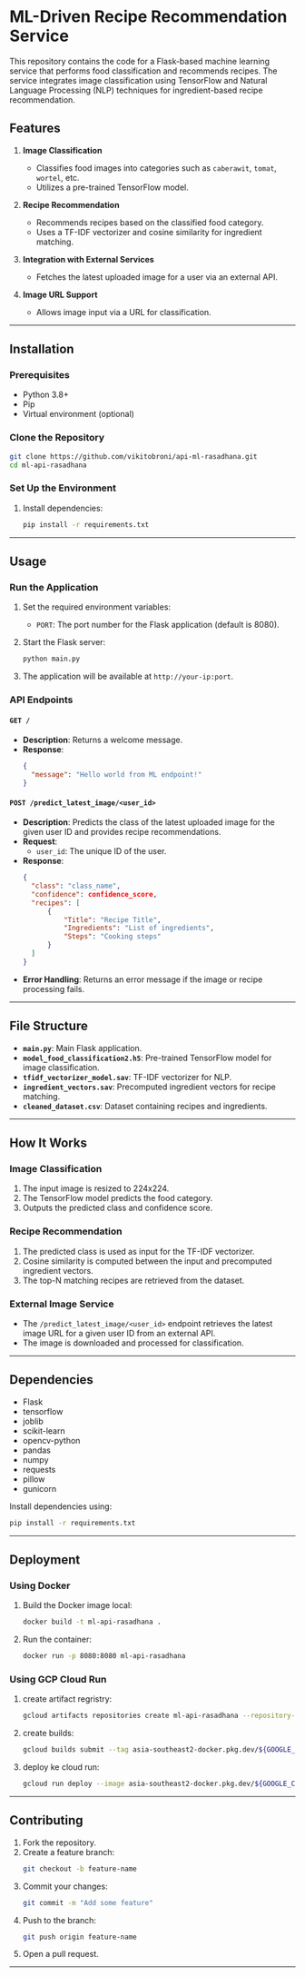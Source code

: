 # ML-Driven Recipe Recommendation Service

This repository contains the code for a Flask-based machine learning service that performs food classification and recommends recipes. The service integrates image classification using TensorFlow and Natural Language Processing (NLP) techniques for ingredient-based recipe recommendation.

## Features

1. **Image Classification**

   - Classifies food images into categories such as `caberawit`, `tomat`, `wortel`, etc.
   - Utilizes a pre-trained TensorFlow model.

2. **Recipe Recommendation**

   - Recommends recipes based on the classified food category.
   - Uses a TF-IDF vectorizer and cosine similarity for ingredient matching.

3. **Integration with External Services**

   - Fetches the latest uploaded image for a user via an external API.

4. **Image URL Support**
   - Allows image input via a URL for classification.

---

## Installation

### Prerequisites

- Python 3.8+
- Pip
- Virtual environment (optional)

### Clone the Repository

```bash
git clone https://github.com/vikitobroni/api-ml-rasadhana.git
cd ml-api-rasadhana
```

### Set Up the Environment

1. Install dependencies:
   ```bash
   pip install -r requirements.txt
   ```

---

## Usage

### Run the Application

1. Set the required environment variables:

   - `PORT`: The port number for the Flask application (default is 8080).

2. Start the Flask server:

   ```bash
   python main.py
   ```

3. The application will be available at `http://your-ip:port`.

### API Endpoints

#### **`GET /`**

- **Description**: Returns a welcome message.
- **Response**:
  ```json
  {
    "message": "Hello world from ML endpoint!"
  }
  ```

#### **`POST /predict_latest_image/<user_id>`**

- **Description**: Predicts the class of the latest uploaded image for the given user ID and provides recipe recommendations.
- **Request**:
  - `user_id`: The unique ID of the user.
- **Response**:
  ```json
  {
    "class": "class_name",
    "confidence": confidence_score,
    "recipes": [
        {
            "Title": "Recipe Title",
            "Ingredients": "List of ingredients",
            "Steps": "Cooking steps"
        }
    ]
  }
  ```
- **Error Handling**: Returns an error message if the image or recipe processing fails.

---

## File Structure

- **`main.py`**: Main Flask application.
- **`model_food_classification2.h5`**: Pre-trained TensorFlow model for image classification.
- **`tfidf_vectorizer_model.sav`**: TF-IDF vectorizer for NLP.
- **`ingredient_vectors.sav`**: Precomputed ingredient vectors for recipe matching.
- **`cleaned_dataset.csv`**: Dataset containing recipes and ingredients.

---

## How It Works

### Image Classification

1. The input image is resized to 224x224.
2. The TensorFlow model predicts the food category.
3. Outputs the predicted class and confidence score.

### Recipe Recommendation

1. The predicted class is used as input for the TF-IDF vectorizer.
2. Cosine similarity is computed between the input and precomputed ingredient vectors.
3. The top-N matching recipes are retrieved from the dataset.

### External Image Service

- The `/predict_latest_image/<user_id>` endpoint retrieves the latest image URL for a given user ID from an external API.
- The image is downloaded and processed for classification.

---

## Dependencies

- Flask
- tensorflow
- joblib
- scikit-learn
- opencv-python
- pandas
- numpy
- requests
- pillow
- gunicorn

Install dependencies using:

```bash
pip install -r requirements.txt
```

---

## Deployment

### Using Docker

1. Build the Docker image local:
   ```bash
   docker build -t ml-api-rasadhana .
   ```

2. Run the container:
   ```bash
   docker run -p 8080:8080 ml-api-rasadhana
   ```

### Using GCP Cloud Run

1. create artifact regristry:
   ```bash
   gcloud artifacts repositories create ml-api-rasadhana --repository-format=docker --location=asia-southeast2 --async
   ```

2. create builds:
   ```bash
   gcloud builds submit --tag asia-southeast2-docker.pkg.dev/${GOOGLE_CLOUD_PROJECT}/ml-api-rasadhana/rasadhana:1.0.0
   ```

3. deploy ke cloud run:
   ```bash
   gcloud run deploy --image asia-southeast2-docker.pkg.dev/${GOOGLE_CLOUD_PROJECT}/ml-api-rasadhana/rasadhana:1.0.0
   ```

---

## Contributing

1. Fork the repository.
2. Create a feature branch:
   ```bash
   git checkout -b feature-name
   ```
3. Commit your changes:
   ```bash
   git commit -m "Add some feature"
   ```
4. Push to the branch:
   ```bash
   git push origin feature-name
   ```
5. Open a pull request.

---
